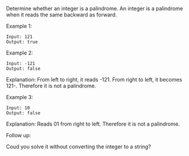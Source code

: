 Determine whether an integer is a palindrome. An integer is a palindrome when it reads the same backward as forward.  

Example 1:  
```
Input: 121
Output: true
```
Example 2:  
```
Input: -121
Output: false
```
Explanation: From left to right, it reads -121. From right to left, it becomes 121-. Therefore it is not a palindrome.  

Example 3:  
```
Input: 10
Output: false
```
Explanation: Reads 01 from right to left. Therefore it is not a palindrome.  

Follow up:  

Coud you solve it without converting the integer to a string?  

